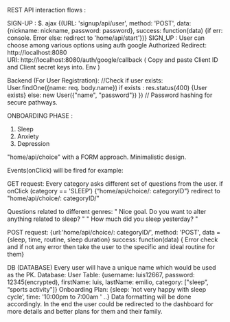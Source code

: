REST API interaction flows :

SIGN-UP :
$. ajax {(URL: 'signup/api/user', method: 'POST', data: {nickname: nickname, password: password}, success: function(data) {if err: console. Error else: redirect to 'home/api/start'})}
SIGN_UP : User can choose among various options using auth google
Authorized Redirect: http://localhost:8080  
URI: http://localhost:8080/auth/google/callback ( Copy and paste Client ID and Client secret keys into. Env )

Backend (For User Registration): //Check if user exists: User.findOne({name: req. body.name}) if exists : res.status(400) {User exists} else: new User({"name", "password"}) }) // Password hashing for secure pathways.

ONBOARDING PHASE : 
1.	Sleep
2.	Anxiety
3.	Depression

"home/api/choice" with a FORM approach. Minimalistic design.

Events(onClick) will be fired for example:

GET request: Every category asks different set of questions from the user.
if onClick (category == 'SLEEP’) {“home/api/choice/: categoryID”} redirect to "home/api/choice/: categoryID/"

Questions related to different genres:
" Nice goal. Do you want to alter anything related to sleep? " 
" How much did you sleep yesterday? "

POST request: {url:'home/api/choice/: categoryID/', method: 'POST', data = {sleep, time, routine, sleep duration} success: function(data) {
Error check and if not any error then take the user to the specific and ideal routine for them}

DB (DATABASE)
Every user will have a unique name which would be used as the PK.
Database: User Table: {username: luis12667, password: 12345(encrypted), firstName: luis, lastName: emilio, category: ["sleep”, “sports activity"]} Onboarding Plan: {sleep: 'not very happy with sleep cycle’, time: '10:00pm to 7:00am ' ..}
Data formatting will be done accordingly.
In the end the user could be redirected to the dashboard for more details and better plans for them and their family.
